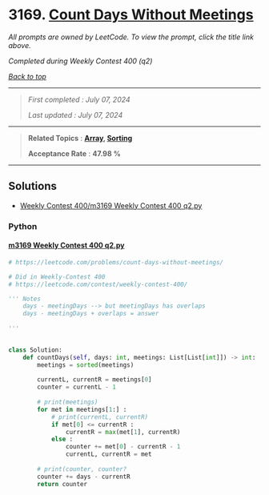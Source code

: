 # 3169. [Count Days Without Meetings](<https://leetcode.com/problems/count-days-without-meetings>)

*All prompts are owned by LeetCode. To view the prompt, click the title link above.*

*Completed during Weekly Contest 400 (q2)*

*[Back to top](<../README.md>)*

------

> *First completed : July 07, 2024*
>
> *Last updated : July 07, 2024*

------

> **Related Topics** : **[Array](<by_topic/Array.md>), [Sorting](<by_topic/Sorting.md>)**
>
> **Acceptance Rate** : **47.98 %**

------

## Solutions

- [Weekly Contest 400/m3169 Weekly Contest 400 q2.py](<../my-submissions/Weekly Contest 400/m3169 Weekly Contest 400 q2.py>)
### Python
#### [m3169 Weekly Contest 400 q2.py](<../my-submissions/Weekly Contest 400/m3169 Weekly Contest 400 q2.py>)
```Python
# https://leetcode.com/problems/count-days-without-meetings/

# Did in Weekly-Contest 400
# https://leetcode.com/contest/weekly-contest-400/

''' Notes
    days - meetingDays --> but meetingDays has overlaps
    days - meetingDays + overlaps = answer
    
'''


class Solution:
    def countDays(self, days: int, meetings: List[List[int]]) -> int:
        meetings = sorted(meetings)
        
        currentL, currentR = meetings[0]
        counter = currentL - 1
        
        # print(meetings)
        for met in meetings[1:] :
            # print(currentL, currentR)
            if met[0] <= currentR :
                currentR = max(met[1], currentR)
            else :
                counter += met[0] - currentR - 1
                currentL, currentR = met
                
        # print(counter, counter?
        counter += days - currentR
        return counter
```

